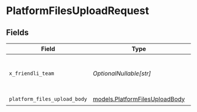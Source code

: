 # PlatformFilesUploadRequest


## Fields

| Field                                                                  | Type                                                                   | Required                                                               | Description                                                            |
| ---------------------------------------------------------------------- | ---------------------------------------------------------------------- | ---------------------------------------------------------------------- | ---------------------------------------------------------------------- |
| `x_friendli_team`                                                      | *OptionalNullable[str]*                                                | :heavy_minus_sign:                                                     | ID of team to run requests as (optional parameter).                    |
| `platform_files_upload_body`                                           | [models.PlatformFilesUploadBody](../models/platformfilesuploadbody.md) | :heavy_check_mark:                                                     | N/A                                                                    |